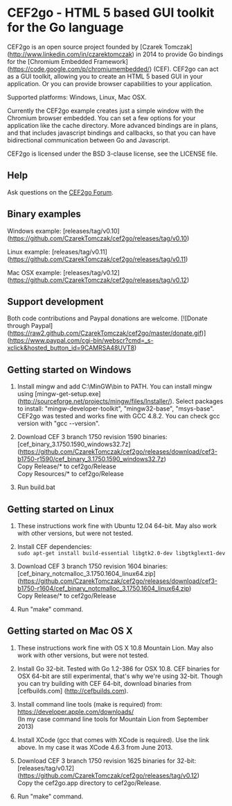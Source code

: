 CEF2go - HTML 5 based GUI toolkit for the Go language
=====================================================

CEF2go is an open source project founded by [Czarek Tomczak]
(http://www.linkedin.com/in/czarektomczak) in 2014
to provide Go bindings for the [Chromium Embedded Framework]
(https://code.google.com/p/chromiumembedded/) (CEF).
CEF2go can act as a GUI toolkit, allowing you to create an HTML 5
based GUI in your application. Or you can provide browser
capabilities to your application.

Supported platforms: Windows, Linux, Mac OSX.

Currently the CEF2go example creates just a simple window with
the Chromium browser embedded. You can set a few options for
your application like the cache directory. More advanced bindings
are in plans, and that includes javascript bindings and callbacks, so
that you can have bidirectional communication between Go and
Javascript.

CEF2go is licensed under the BSD 3-clause license, see the LICENSE
file.

Help
----
Ask questions on the [CEF2go Forum](http://groups.google.com/group/cef2go).


Binary examples
---------------
Windows example: [releases/tag/v0.10]
(https://github.com/CzarekTomczak/cef2go/releases/tag/v0.10)  

Linux example: [releases/tag/v0.11]
(https://github.com/CzarekTomczak/cef2go/releases/tag/v0.11)  

Mac OSX example: [releases/tag/v0.12]
(https://github.com/CzarekTomczak/cef2go/releases/tag/v0.12)


Support development
-------------------

Both code contributions and Paypal donations are welcome.
[![Donate through Paypal]
(https://raw2.github.com/CzarekTomczak/cef2go/master/donate.gif)]
(https://www.paypal.com/cgi-bin/webscr?cmd=_s-xclick&hosted_button_id=9CAMRSA48UVT8)


Getting started on Windows
--------------------------
1. Install mingw and add C:\MinGW\bin to PATH. You can install mingw
   using [mingw-get-setup.exe]
   (http://sourceforge.net/projects/mingw/files/Installer/).
   Select packages to install: "mingw-developer-toolkit",
   "mingw32-base", "msys-base". CEF2go was tested and works fine
   with GCC 4.8.2. You can check gcc version with "gcc --version".

2. Download CEF 3 branch 1750 revision 1590 binaries:
   [cef_binary_3.1750.1590_windows32.7z]
   (https://github.com/CzarekTomczak/cef2go/releases/download/cef3-b1750-r1590/cef_binary_3.1750.1590_windows32.7z)  
   Copy Release/* to cef2go/Release  
   Copy Resources/* to cef2go/Release  

3. Run build.bat


Getting started on Linux
------------------------
1. These instructions work fine with Ubuntu 12.04 64-bit. 
   May also work with other versions, but were not tested.

2. Install CEF dependencies:  
   `sudo apt-get install build-essential libgtk2.0-dev libgtkglext1-dev`

3. Download CEF 3 branch 1750 revision 1604 binaries:
   [cef_binary_notcmalloc_3.1750.1604_linux64.zip]
   (https://github.com/CzarekTomczak/cef2go/releases/download/cef3-b1750-r1604/cef_binary_notcmalloc_3.1750.1604_linux64.zip)  
   Copy Release/* to cef2go/Release

4. Run "make" command.


Getting started on Mac OS X
---------------------------
1. These instructions work fine with OS X 10.8 Mountain Lion.
   May also work with other versions, but were not tested.

2. Install Go 32-bit. Tested with Go 1.2-386 for OSX 10.8.
   CEF binaries for OSX 64-bit are still experimental, that's
   why we're using 32-bit. Though you can try building with
   CEF 64-bit, download binaries from [cefbuilds.com]
   (http://cefbuilds.com).

3. Install command line tools (make is required) from:  
   https://developer.apple.com/downloads/  
   (In my case command line tools for Mountain Lion from September 2013)

4. Install XCode (gcc that comes with XCode is required). 
   Use the link above. In my case it was XCode 4.6.3 from June 2013.

5. Download CEF 3 branch 1750 revision 1625 binaries for 32-bit:
   [releases/tag/v0.12]
   (https://github.com/CzarekTomczak/cef2go/releases/tag/v0.12)  
   Copy the cef2go.app directory to cef2go/Release.

6. Run "make" command.
